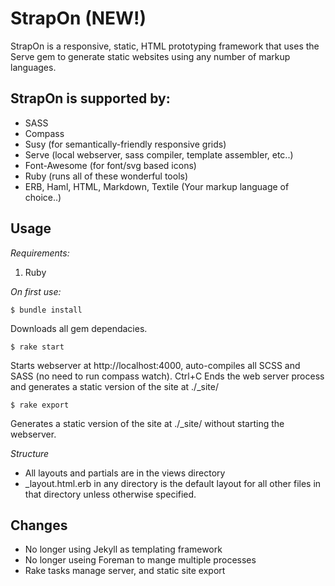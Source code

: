 StrapOn (NEW!)
==============

StrapOn is a responsive, static, HTML prototyping framework that uses the Serve gem to generate static websites using any number of markup languages.

StrapOn is supported by:
-------------------------
* SASS
* Compass
* Susy (for semantically-friendly responsive grids)
* Serve (local webserver, sass compiler, template assembler, etc..)
* Font-Awesome (for font/svg based icons)
* Ruby (runs all of these wonderful tools)
* ERB, Haml, HTML, Markdown, Textile (Your markup language of choice..)

Usage
-----
_Requirements:_

1. Ruby

_On first use:_

`$ bundle install` 

Downloads all gem dependacies.

`$ rake start`

Starts webserver at http://localhost:4000, auto-compiles all SCSS and SASS (no need to run compass watch).
Ctrl+C Ends the web server process and generates a static version of the site at ./_site/

`$ rake export`

Generates a static version of the site at ./_site/ without starting the webserver.

_Structure_

* All layouts and partials are in the views directory
* _layout.html.erb in any directory is the default layout for all other files in that directory unless otherwise specified.


Changes
-------
* No longer using Jekyll as templating framework
* No longer useing Foreman to mange multiple processes
* Rake tasks manage server, and static site export
